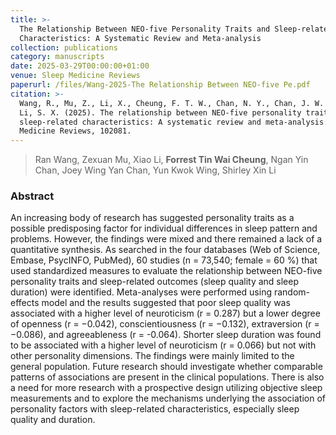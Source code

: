 ```yaml
---
title: >-
  The Relationship Between NEO-five Personality Traits and Sleep-related
  Characteristics: A Systematic Review and Meta-analysis
collection: publications
category: manuscripts
date: 2025-03-29T00:00:00+01:00
venue: Sleep Medicine Reviews
paperurl: /files/Wang-2025-The Relationship Between NEO-five Pe.pdf
citation: >-
  Wang, R., Mu, Z., Li, X., Cheung, F. T. W., Chan, N. Y., Chan, J. W. Y., ... &
  Li, S. X. (2025). The relationship between NEO-five personality traits and
  sleep-related characteristics: A systematic review and meta-analysis. Sleep
  Medicine Reviews, 102081.
---
```

> Ran Wang, Zexuan Mu, Xiao Li, **Forrest Tin Wai Cheung**, Ngan Yin Chan, Joey Wing Yan Chan, Yun Kwok Wing, Shirley Xin Li

### Abstract

An increasing body of research has suggested personality traits as a possible predisposing factor for individual differences in sleep pattern and problems. However, the findings were mixed and there remained a lack of a quantitative synthesis. As searched in the four databases (Web of Science, Embase, PsycINFO, PubMed), 60 studies (n = 73,540; female = 60 %) that used standardized measures to evaluate the relationship between NEO-five personality traits and sleep-related outcomes (sleep quality and sleep duration) were identified. Meta-analyses were performed using random-effects model and the results suggested that poor sleep quality was associated with a higher level of neuroticism (r = 0.287) but a lower degree of openness (r = −0.042), conscientiousness (r = −0.132), extraversion (r = −0.086), and agreeableness (r = -0.064). Shorter sleep duration was found to be associated with a higher level of neuroticism (r = 0.066) but not with other personality dimensions. The findings were mainly limited to the general population. Future research should investigate whether comparable patterns of associations are present in the clinical populations. There is also a need for more research with a prospective design utilizing objective sleep measurements and to explore the mechanisms underlying the association of personality factors with sleep-related characteristics, especially sleep quality and duration.